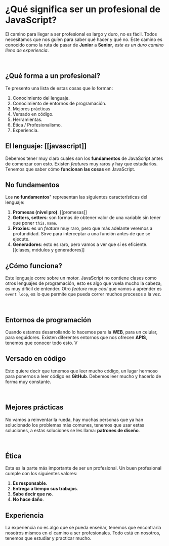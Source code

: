 # ¿Qué significa ser un profesional de JavaScript?

El camino para llegar a ser profesional es largo y duro, no es fácil. Todos necesitamos que nos guíen para saber qué hacer y qué no. Este camino es conocido como la ruta de pasar de **Junior** a **Senior**, _este es un duro camino lleno de experiencia_.

‌
## ¿Qué forma a un profesional?
Te presento una lista de estas cosas que lo forman:

1.  Conocimiento del lenguaje.
2.  Conocimiento de entornos de programación.
3.  Mejores prácticas   
4.  Versado en código. 
5.  Herramientas. 
6.  Ética / Profesionalismo.
7.  Experiencia.
    
## El lenguaje: [[javascript]]
Debemos tener muy claro cuales son los **fundamentos** de JavaScript antes de comenzar con esto. Existen _features_ muy raros y hay que estudiarlos. Tenemos que saber cómo **funcionan las cosas** en JavaScript.


## No fundamentos
Los **no fundamentos**" representan las siguientes características del lenguaje:

1.  **Promesas (nivel pro)**. [[promesas]]
2.  **Getters, setters**: son formas de obtener valor de una variable sin tener que poner `this.name`.   
3.  **Proxies**: es un _feature_ muy raro, pero que más adelante veremos a profundidad. Sirve para interceptar a una función antes de que se ejecute.    
4.  **Generadores**: esto es raro, pero vamos a ver que sí es eficiente.[[clases, módulos y generadores]]
    
## ¿Cómo funciona?
Este lenguaje corre sobre un motor. JavaScript no contiene clases como otros lenguajes de programación, esto es algo que vuela mucho la cabeza, es muy difícil de entender. Otro _feature_ muy _cool_ que vamos a aprender es `event loop`, es lo que permite que pueda correr muchos procesos a la vez.

‌
## Entornos de programación
Cuando estamos desarrollando lo hacemos para la **WEB**, para un celular, para seguidores. Existen diferentes entornos que nos ofrecen **APIS**, tenemos que conocer todo esto. V


## Versado en código
‌Esto quiere decir que tenemos que leer mucho código, un lugar hermoso para ponernos a leer código es **GitHub**. Debemos leer mucho y hacerlo de forma muy constante.

‌
## Mejores prácticas
No vamos a reinventar la rueda, hay muchas personas que ya han solucionado los problemas más comunes, tenemos que usar estas soluciones, a estas soluciones se les llama: **patrones de diseño**.

‌
## Ética
Esta es la parte más importante de ser un profesional. Un buen profesional cumple con los siguientes valores:

1.  **Es responsable**.  
2.  **Entrega a tiempo sus trabajos**.
3.  **Sabe decir que no**.
4.  **No hace daño**.
    
## Experiencia
La experiencia no es algo que se pueda enseñar, tenemos que encontrarla nosotros mismos en el camino a ser profesionales. Todo está en nosotros, tenemos que estudiar y practicar mucho.